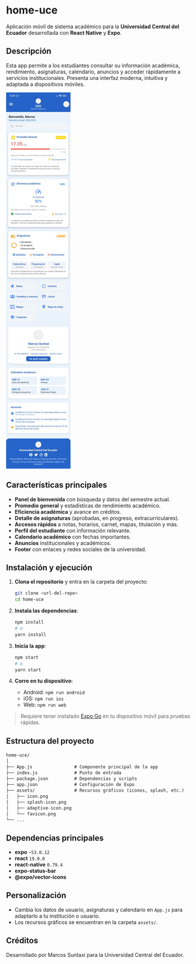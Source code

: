 # home-uce

Aplicación móvil de sistema académico para la **Universidad Central del Ecuador** desarrollada con **React Native** y **Expo**.

## Descripción

Esta app permite a los estudiantes consultar su información académica, rendimiento, asignaturas, calendario, anuncios y acceder rápidamente a servicios institucionales. Presenta una interfaz moderna, intuitiva y adaptada a dispositivos móviles.

![alt text](HOMEuce.jpg)

## Características principales

- **Panel de bienvenida** con búsqueda y datos del semestre actual.
- **Promedio general** y estadísticas de rendimiento académico.
- **Eficiencia académica** y avance en créditos.
- **Detalle de asignaturas** (aprobadas, en progreso, extracurriculares).
- **Accesos rápidos** a notas, horarios, carnet, mapas, titulación y más.
- **Perfil del estudiante** con información relevante.
- **Calendario académico** con fechas importantes.
- **Anuncios** institucionales y académicos.
- **Footer** con enlaces y redes sociales de la universidad.

## Instalación y ejecución

1. **Clona el repositorio** y entra en la carpeta del proyecto:
   ```bash
   git clone <url-del-repo>
   cd home-uce
   ```

2. **Instala las dependencias**:
   ```bash
   npm install
   # o
   yarn install
   ```

3. **Inicia la app**:
   ```bash
   npm start
   # o
   yarn start
   ```

4. **Corre en tu dispositivo**:
   - Android: `npm run android`
   - iOS: `npm run ios`
   - Web: `npm run web`

> Requiere tener instalado [Expo Go](https://expo.dev/client) en tu dispositivo móvil para pruebas rápidas.

## Estructura del proyecto

```
home-uce/
│
├── App.js                # Componente principal de la app
├── index.js              # Punto de entrada
├── package.json          # Dependencias y scripts
├── app.json              # Configuración de Expo
├── assets/               # Recursos gráficos (iconos, splash, etc.)
│   ├── icon.png
│   ├── splash-icon.png
│   ├── adaptive-icon.png
│   └── favicon.png
└── ...
```

## Dependencias principales

- **expo** `~53.0.12`
- **react** `19.0.0`
- **react-native** `0.79.4`
- **expo-status-bar**
- **@expo/vector-icons**

## Personalización

- Cambia los datos de usuario, asignaturas y calendario en `App.js` para adaptarlo a tu institución o usuario.
- Los recursos gráficos se encuentran en la carpeta `assets/`.

## Créditos

Desarrollado por Marcos Suntaxi para la Universidad Central del Ecuador. 